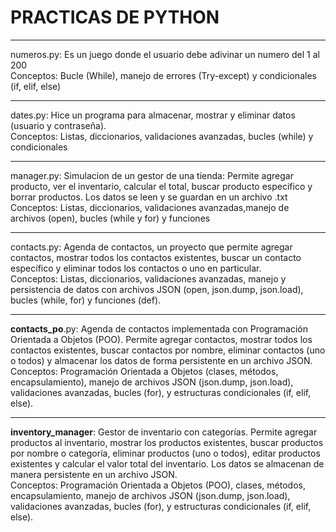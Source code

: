 # PRACTICAS DE PYTHON
_______________________________________________________________________________________________________________________
numeros.py: Es un juego donde el usuario debe adivinar un numero del 1 al 200 <br>
Conceptos: Bucle (While), manejo de errores (Try-except) y condicionales (if, elif, else) 
_______________________________________________________________________________________________________________________
dates.py: Hice un programa para almacenar, mostrar y eliminar datos (usuario y contraseña). <br>
Conceptos: Listas, diccionarios, validaciones avanzadas, bucles (while) y condicionales
_______________________________________________________________________________________________________________________
manager.py: Simulacion de un gestor de una tienda: Permite agregar producto, ver el inventario, calcular el total, buscar producto especifico y borrar productos. Los datos se leen y se guardan en un archivo .txt <br>
Conceptos: Listas, diccionarios, validaciones avanzadas,manejo de archivos (open), bucles (while y for)  y funciones
_______________________________________________________________________________________________________________________
contacts.py: Agenda de contactos, un proyecto que permite agregar contactos, mostrar todos los contactos existentes, buscar un contacto específico y eliminar todos los contactos o uno en particular. <br>
Conceptos: Listas, diccionarios, validaciones avanzadas, manejo y persistencia de datos con archivos JSON (open, json.dump, json.load), bucles (while, for) y funciones (def).
_______________________________________________________________________________________________________________________
__contacts_po__.py: Agenda de contactos implementada con Programación Orientada a Objetos (POO). Permite agregar contactos, mostrar todos los contactos existentes, buscar contactos por nombre, eliminar contactos (uno o todos) y almacenar los datos de forma persistente en un archivo JSON. <br>
Conceptos: Programación Orientada a Objetos (clases, métodos, encapsulamiento), manejo de archivos JSON (json.dump, json.load), validaciones avanzadas, bucles (for), y estructuras condicionales (if, elif, else).
_______________________________________________________________________________________________________________________
__inventory_manager__: Gestor de inventario con categorías. Permite agregar productos al inventario, mostrar los productos existentes, buscar productos por nombre o categoría, eliminar productos (uno o todos), editar productos existentes y calcular el valor total del inventario. Los datos se almacenan de manera persistente en un archivo JSON. <br>
Conceptos: Programación Orientada a Objetos (POO), clases, métodos, encapsulamiento, manejo de archivos JSON (json.dump, json.load), validaciones avanzadas, bucles (for), y estructuras condicionales (if, elif, else).

